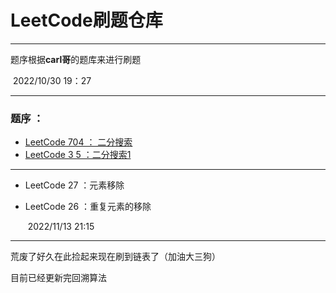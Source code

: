 # LeetCode刷题仓库

---

题序根据**carl哥**的题库来进行刷题

​	                                                                                                                       2022/10/30 19：27

---

### 题序 ：

* [LeetCode 704 ： 二分搜索](https://leetcode.cn/problems/binary-search/ "二分查找")
* [LeetCode 3 5 ：二分搜索1](https://leetcode.cn/problems/search-insert-position "练习题")

---





+ LeetCode 27 ：元素移除

+ LeetCode 26 ：重复元素的移除

  ​																											2022/11/13 21:15

----

荒废了好久在此捡起来现在刷到链表了（加油大三狗）



目前已经更新完回溯算法